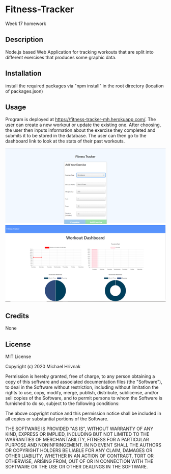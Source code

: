 # Fitness-Tracker
Week 17 homework

## Description
Node.js based Web Application for tracking workouts that are split into different exercises that produces some graphic data.


## Installation

install the required packages via "npm install" in the root directory (location of packages.json)

## Usage 

Program is deployed at https://fitness-tracker-mh.herokuapp.com/.
The user can create a new workout or update the existing one. After choosing, the user then inputs information about the exercise they completed and submits it to be stored in the database. The user can then go to the dashboard link to look at the stats of their past workouts.


![Adding an exercise](./screenshots/AddExercise.png)
![Dashboard](./screenshots/dashboard.PNG)

## Credits

None

## License

MIT License

Copyright (c) 2020 Michael Hrivnak

Permission is hereby granted, free of charge, to any person obtaining a copy
of this software and associated documentation files (the "Software"), to deal
in the Software without restriction, including without limitation the rights
to use, copy, modify, merge, publish, distribute, sublicense, and/or sell
copies of the Software, and to permit persons to whom the Software is
furnished to do so, subject to the following conditions:

The above copyright notice and this permission notice shall be included in all
copies or substantial portions of the Software.

THE SOFTWARE IS PROVIDED "AS IS", WITHOUT WARRANTY OF ANY KIND, EXPRESS OR
IMPLIED, INCLUDING BUT NOT LIMITED TO THE WARRANTIES OF MERCHANTABILITY,
FITNESS FOR A PARTICULAR PURPOSE AND NONINFRINGEMENT. IN NO EVENT SHALL THE
AUTHORS OR COPYRIGHT HOLDERS BE LIABLE FOR ANY CLAIM, DAMAGES OR OTHER
LIABILITY, WHETHER IN AN ACTION OF CONTRACT, TORT OR OTHERWISE, ARISING FROM,
OUT OF OR IN CONNECTION WITH THE SOFTWARE OR THE USE OR OTHER DEALINGS IN THE
SOFTWARE.
